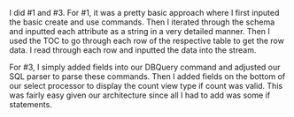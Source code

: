 I did #1 and #3. For #1, it was a pretty basic approach where I first inputed the basic create and use commands. Then I iterated through the schema and inputted each attribute as a string in a very detailed manner. Then I used the TOC to go through each row of the respective table to get the row data. I read through each row and inputted the data into the stream. 

For #3, I simply added fields into our DBQuery command and adjusted our SQL parser to parse these commands. Then I added fields on the bottom of our select processor to display the count view type if count was valid. This was fairly easy given our architecture since all I had to add was some if statements. 
